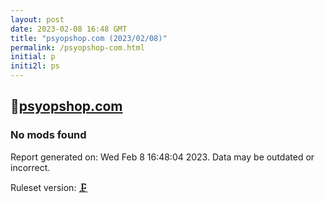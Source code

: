 ```yaml
---
layout: post
date: 2023-02-08 16:48 GMT
title: "psyopshop.com (2023/02/08)"
permalink: /psyopshop-com.html
initial: p
initi2l: ps
---
```


## 🐘[psyopshop.com](https://psyopshop.com)

### No mods found

Report generated on: Wed Feb  8 16:48:04 2023. Data may be outdated or incorrect.

Ruleset version: [🗜](/version-clamp)
